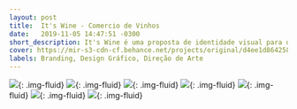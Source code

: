 ```yaml
---
layout: post
title:  It's Wine - Comercio de Vinhos
date:   2019-11-05 14:47:51 -0300
short_description: It's Wine é uma proposta de identidade visual para uma empresa que atua no comércio de vinhos.
cover: https://mir-s3-cdn-cf.behance.net/projects/original/d4ee1d86425833.Y3JvcCwxMDIyLDgwMCwwLDA.jpg
labels: Branding, Design Gráfico, Direção de Arte
---
```


![](https://mir-s3-cdn-cf.behance.net/project_modules/fs/2c161286425833.5d991042bd686.jpg){: .img-fluid}
![](https://mir-s3-cdn-cf.behance.net/project_modules/fs/cd589986425833.5d991042bca74.jpg){: .img-fluid}
![](https://mir-s3-cdn-cf.behance.net/project_modules/fs/daab4e86425833.5d991042bcf6e.jpg){: .img-fluid}
![](https://mir-s3-cdn-cf.behance.net/project_modules/fs/62614586425833.5d991042bc3cb.jpg){: .img-fluid}
![](https://mir-s3-cdn-cf.behance.net/project_modules/fs/79832786425833.5d991042bbd83.jpg){: .img-fluid}
![](https://mir-s3-cdn-cf.behance.net/project_modules/fs/4aa84386425833.5da929170e11a.gif){: .img-fluid}
![](https://mir-s3-cdn-cf.behance.net/project_modules/fs/87f32886425833.5d991042bde85.jpg){: .img-fluid}
